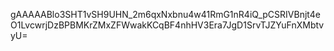 gAAAAABlo3SHT1vSH9UHN_2m6qxNxbnu4w41RmG1nR4iQ_pCSRIVBnjt4eO1LvcwrjDzBPBMKrZMxZFWwakKCqBF4nhHV3Era7JgD1SrvTJZYuFnXMbtvyU=